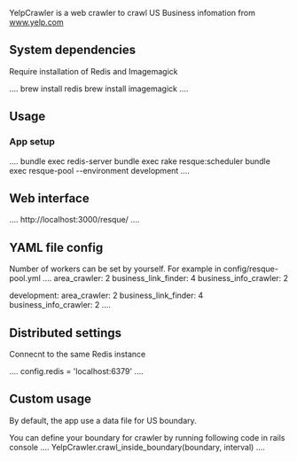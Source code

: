 YelpCrawler is a web crawler to crawl US Business infomation from www.yelp.com

## System dependencies
Require installation of Redis and Imagemagick

....
brew install redis
brew install imagemagick
....

## Usage

### App setup

....
bundle exec redis-server
bundle exec rake resque:scheduler
bundle exec resque-pool --environment development
....

## Web interface

....
http://localhost:3000/resque/
....


## YAML file config

Number of workers can be set by yourself.
For example in config/resque-pool.yml
....
area_crawler: 2
business_link_finder: 4
business_info_crawler: 2

development:
  area_crawler: 2
  business_link_finder: 4
  business_info_crawler: 2
....


## Distributed settings

Connecnt to the same Redis instance

....
config.redis = 'localhost:6379'
....

## Custom usage
By default, the app use a data file for US boundary.

You can define your boundary for crawler by running following code in rails console
....
YelpCrawler.crawl_inside_boundary(boundary, interval)
....